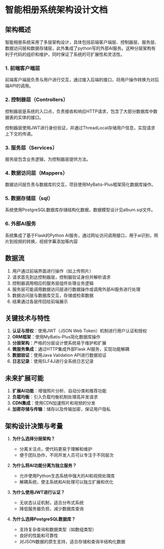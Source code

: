 # 智能相册系统架构设计文档

## 架构概述

智能相册系统采用了多层架构设计，具体包括前端客户端层、控制器层、服务层、数据访问层和数据存储层，此外集成了python写的外部AI服务。这种分层架构有利于代码的组织和维护，同时保证了系统的可扩展性和灵活性。

### 1. 前端客户端层

前端客户端层负责与用户进行交互，通过接入后端的接口，将用户操作转换为对后端API的调用。

### 2. 控制器层（Controllers）

控制器层是系统的入口点，负责接收和响应HTTP请求，包含了大部分数据库中数据表的实体的接口。

控制器层使用JWT进行身份验证，并通过ThreadLocal存储用户信息，实现请求上下文的传递。

### 3. 服务层（Services）

服务层包含业务逻辑，为控制器层提供方法。

### 4. 数据访问层（Mappers）

数据访问层负责与数据库的交互，项目使用MyBatis-Plus框架简化数据库操作。

### 5. 数据存储层（sql）

系统使用PostgreSQL数据库存储结构化数据，数据模型设计见album.sql文件。

### 6. 外部AI服务

系统集成了基于Flask的Python AI服务，通过网址访问调用接口，用于ai识别，照片到视频的转换，视频字幕添加等内容

## 数据流

1. 用户通过前端界面进行操作（如上传照片）
2. 请求首先到达控制器层，控制器验证身份并解析请求
3. 控制器调用相应的服务层组件处理业务逻辑
4. 服务层可能调用数据访问层进行数据操作或调用外部AI服务进行处理
5. 数据访问层与数据库交互，存储或检索数据
6. 结果通过各层传回给前端展示

## 关键技术与特性

1. **认证与授权**：使用JWT（JSON Web Token）机制进行用户认证和授权
2. **ORM框架**：使用MyBatis-Plus简化数据库操作
3. **分层架构**：严格的分层设计使系统易于维护和扩展
4. **微服务集成**：通过HTTP集成外部Flask AI服务，实现功能解耦
5. **数据验证**：使用Java Validation API进行数据验证
6. **日志记录**：使用SLF4J进行全系统日志记录

## 未来扩展可能

1. **扩展AI功能**：增强照片分析、自动分类和推荐功能
2. **负载均衡**：引入负载均衡机制处理高并发请求
3. **CDN集成**：使用CDN加速照片和视频的分发
4. **加密存储与传输**：储存以及传输加密，保证用户隐私

## 架构设计决策与考量

1. **为什么选择分层架构？**
    - 分离关注点，使代码更易于理解和维护
    - 便于团队协作，不同开发人员可以专注于不同层次

2. **为什么将AI功能分离为独立服务？**
    - 允许使用Python生态系统中强大的AI和视频处理库
    - 解耦系统，使主系统和AI处理可以独立扩展和优化

3. **为什么使用JWT进行认证？**
    - 无状态认证机制，适合分布式系统
    - 降低服务器负担，减少数据库查询

4. **为什么选择PostgreSQL数据库？**
    - 支持复杂查询和数据类型（如数组类型）
    - 良好的性能和可靠性
    - 对JSON数据的原生支持，适合存储和查询半结构化数据